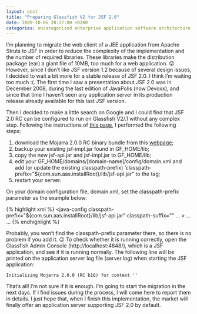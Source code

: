 ```yaml
---
layout: post
title: "Preparing Glassfish V2 for JSF 2.0"
date: 2009-10-06 20:27:00 +0200
categories: uncategorized enterprise application software architecture web
---
```


I’m planning to migrate the web client of a JEE application from Apache Struts to JSF in order to reduce the complexity of the implementation and the number of required libraries. These libraries make the distribution package (ear) a giant file of 10MB, too much for a web application. 😛 However, since I don’t like JSF version 1.2 because of several design issues, I decided to wait a bit more for a stable release of JSF 2.0. I think I’m waiting too much :(. The first time I saw a presentation about JSF 2.0 was in December 2008, during the last edition of JavaPolis (now Devoxx), and since that time I haven’t seen any application server in its production release already available for this last JSF version.

Then I decided to make a little search on Google and I could find that JSF 2.0 RC can be configured to run on Glassfish V2/.1 without any complex step. Following the instructions of <a href="https://javaserverfaces.dev.java.net/nonav/rlnotes/2.0.0/releasenotes.html">this page</a>, I performed the following steps:

<ol>
<li>download the Mojarra 2.0.0 RC binary bundle from this <a href="https://javaserverfaces.dev.java.net/servlets/ProjectDocumentList?folderID=11662">webpage</a>;</li>
<li>backup your existing jsf-impl.jar found in GF_HOME/lib;</li>
<li>copy the new jsf-api.jar and jsf-impl.jar to GF_HOME/lib;</li>
<li>edit your GF_HOME/domains/[domain-name]/config/domain.xml and add (or update the existing classpath-prefix) ‘classpath-prefix=”${com.sun.aas.installRoot}/lib/jsf-api.jar” to the <java-config> tag;</java-config></li>
<li><domain-name>restart your server.</domain-name></li>
</ol>
On your domain configuration file, domain.xml, set the classpath-prefix parameter as the example below:

{% highlight xml %}
<java-config
    classpath-prefix="${com.sun.aas.installRoot}/lib/jsf-api.jar"
    classpath-suffix="" ... >
  ...
  ...
</java-config>
{% endhighlight %}

Probably, you won’t find the classpath-prefix parameter there, so there is no problem if you add it. 😉 To check whether it is running correctly, open the Glassfish Admin Console (http://localhost:4848/), which is a JSF application, and see if it is running normally. The following line will be printed on the application server log file (server.log) when starting the JSF application:

    Initializing Mojarra 2.0.0 (RC b16) for context ''

That’s all! I’m not sure if it is enough. I’m going to start the migration in the next days. If I find issues during the process, I will come here to report them in details. I just hope that, when I finish this implementation, the market will finally offer an application server supporting JSF 2.0 by default.
